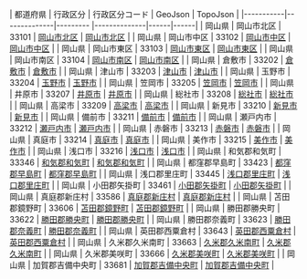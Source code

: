 | 都道府県 | 行政区分 | 行政区分コード | GeoJson | TopoJson |
|-----------|--------------|--------- |--------------|------|------|
| 岡山県 | 岡山市北区 | 33101 | [岡山市北区](/geojson/cities/33/33101.json) | [岡山市北区](/topojson/cities/33/33101.topojson) |
| 岡山県 | 岡山市中区 | 33102 | [岡山市中区](/geojson/cities/33/33102.json) | [岡山市中区](/topojson/cities/33/33102.topojson) |
| 岡山県 | 岡山市東区 | 33103 | [岡山市東区](/geojson/cities/33/33103.json) | [岡山市東区](/topojson/cities/33/33103.topojson) |
| 岡山県 | 岡山市南区 | 33104 | [岡山市南区](/geojson/cities/33/33104.json) | [岡山市南区](/topojson/cities/33/33104.topojson) |
| 岡山県 | 倉敷市 | 33202 | [倉敷市](/geojson/cities/33/33202.json) | [倉敷市](/topojson/cities/33/33202.topojson) |
| 岡山県 | 津山市 | 33203 | [津山市](/geojson/cities/33/33203.json) | [津山市](/topojson/cities/33/33203.topojson) |
| 岡山県 | 玉野市 | 33204 | [玉野市](/geojson/cities/33/33204.json) | [玉野市](/topojson/cities/33/33204.topojson) |
| 岡山県 | 笠岡市 | 33205 | [笠岡市](/geojson/cities/33/33205.json) | [笠岡市](/topojson/cities/33/33205.topojson) |
| 岡山県 | 井原市 | 33207 | [井原市](/geojson/cities/33/33207.json) | [井原市](/topojson/cities/33/33207.topojson) |
| 岡山県 | 総社市 | 33208 | [総社市](/geojson/cities/33/33208.json) | [総社市](/topojson/cities/33/33208.topojson) |
| 岡山県 | 高梁市 | 33209 | [高梁市](/geojson/cities/33/33209.json) | [高梁市](/topojson/cities/33/33209.topojson) |
| 岡山県 | 新見市 | 33210 | [新見市](/geojson/cities/33/33210.json) | [新見市](/topojson/cities/33/33210.topojson) |
| 岡山県 | 備前市 | 33211 | [備前市](/geojson/cities/33/33211.json) | [備前市](/topojson/cities/33/33211.topojson) |
| 岡山県 | 瀬戸内市 | 33212 | [瀬戸内市](/geojson/cities/33/33212.json) | [瀬戸内市](/topojson/cities/33/33212.topojson) |
| 岡山県 | 赤磐市 | 33213 | [赤磐市](/geojson/cities/33/33213.json) | [赤磐市](/topojson/cities/33/33213.topojson) |
| 岡山県 | 真庭市 | 33214 | [真庭市](/geojson/cities/33/33214.json) | [真庭市](/topojson/cities/33/33214.topojson) |
| 岡山県 | 美作市 | 33215 | [美作市](/geojson/cities/33/33215.json) | [美作市](/topojson/cities/33/33215.topojson) |
| 岡山県 | 浅口市 | 33216 | [浅口市](/geojson/cities/33/33216.json) | [浅口市](/topojson/cities/33/33216.topojson) |
| 岡山県 | 和気郡和気町 | 33346 | [和気郡和気町](/geojson/cities/33/33346.json) | [和気郡和気町](/topojson/cities/33/33346.topojson) |
| 岡山県 | 都窪郡早島町 | 33423 | [都窪郡早島町](/geojson/cities/33/33423.json) | [都窪郡早島町](/topojson/cities/33/33423.topojson) |
| 岡山県 | 浅口郡里庄町 | 33445 | [浅口郡里庄町](/geojson/cities/33/33445.json) | [浅口郡里庄町](/topojson/cities/33/33445.topojson) |
| 岡山県 | 小田郡矢掛町 | 33461 | [小田郡矢掛町](/geojson/cities/33/33461.json) | [小田郡矢掛町](/topojson/cities/33/33461.topojson) |
| 岡山県 | 真庭郡新庄村 | 33586 | [真庭郡新庄村](/geojson/cities/33/33586.json) | [真庭郡新庄村](/topojson/cities/33/33586.topojson) |
| 岡山県 | 苫田郡鏡野町 | 33606 | [苫田郡鏡野町](/geojson/cities/33/33606.json) | [苫田郡鏡野町](/topojson/cities/33/33606.topojson) |
| 岡山県 | 勝田郡勝央町 | 33622 | [勝田郡勝央町](/geojson/cities/33/33622.json) | [勝田郡勝央町](/topojson/cities/33/33622.topojson) |
| 岡山県 | 勝田郡奈義町 | 33623 | [勝田郡奈義町](/geojson/cities/33/33623.json) | [勝田郡奈義町](/topojson/cities/33/33623.topojson) |
| 岡山県 | 英田郡西粟倉村 | 33643 | [英田郡西粟倉村](/geojson/cities/33/33643.json) | [英田郡西粟倉村](/topojson/cities/33/33643.topojson) |
| 岡山県 | 久米郡久米南町 | 33663 | [久米郡久米南町](/geojson/cities/33/33663.json) | [久米郡久米南町](/topojson/cities/33/33663.topojson) |
| 岡山県 | 久米郡美咲町 | 33666 | [久米郡美咲町](/geojson/cities/33/33666.json) | [久米郡美咲町](/topojson/cities/33/33666.topojson) |
| 岡山県 | 加賀郡吉備中央町 | 33681 | [加賀郡吉備中央町](/geojson/cities/33/33681.json) | [加賀郡吉備中央町](/topojson/cities/33/33681.topojson) |
